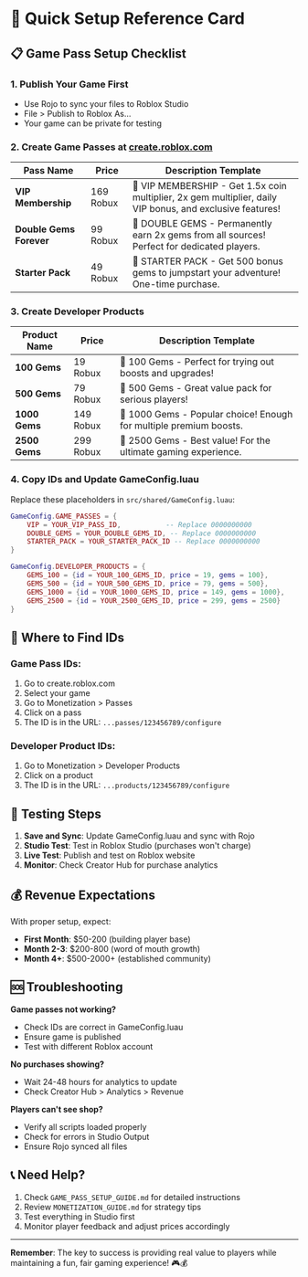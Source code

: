 # 🚀 Quick Setup Reference Card

## 📋 Game Pass Setup Checklist

### 1. Publish Your Game First
- Use Rojo to sync your files to Roblox Studio
- File > Publish to Roblox As...
- Your game can be private for testing

### 2. Create Game Passes at [create.roblox.com](https://create.roblox.com)

| Pass Name | Price | Description Template |
|-----------|-------|---------------------|
| **VIP Membership** | 169 Robux | 👑 VIP MEMBERSHIP - Get 1.5x coin multiplier, 2x gem multiplier, daily VIP bonus, and exclusive features! |
| **Double Gems Forever** | 99 Robux | 💎 DOUBLE GEMS - Permanently earn 2x gems from all sources! Perfect for dedicated players. |
| **Starter Pack** | 49 Robux | 🎁 STARTER PACK - Get 500 bonus gems to jumpstart your adventure! One-time purchase. |

### 3. Create Developer Products

| Product Name | Price | Description Template |
|--------------|-------|---------------------|
| **100 Gems** | 19 Robux | 💎 100 Gems - Perfect for trying out boosts and upgrades! |
| **500 Gems** | 79 Robux | 💎 500 Gems - Great value pack for serious players! |
| **1000 Gems** | 149 Robux | 💎 1000 Gems - Popular choice! Enough for multiple premium boosts. |
| **2500 Gems** | 299 Robux | 💎 2500 Gems - Best value! For the ultimate gaming experience. |

### 4. Copy IDs and Update GameConfig.luau

Replace these placeholders in `src/shared/GameConfig.luau`:

```lua
GameConfig.GAME_PASSES = {
    VIP = YOUR_VIP_PASS_ID,           -- Replace 0000000000
    DOUBLE_GEMS = YOUR_DOUBLE_GEMS_ID, -- Replace 0000000000
    STARTER_PACK = YOUR_STARTER_PACK_ID -- Replace 0000000000
}

GameConfig.DEVELOPER_PRODUCTS = {
    GEMS_100 = {id = YOUR_100_GEMS_ID, price = 19, gems = 100},
    GEMS_500 = {id = YOUR_500_GEMS_ID, price = 79, gems = 500},
    GEMS_1000 = {id = YOUR_1000_GEMS_ID, price = 149, gems = 1000},
    GEMS_2500 = {id = YOUR_2500_GEMS_ID, price = 299, gems = 2500}
}
```

## 🎯 Where to Find IDs

### Game Pass IDs:
1. Go to create.roblox.com
2. Select your game
3. Go to Monetization > Passes
4. Click on a pass
5. The ID is in the URL: `...passes/123456789/configure`

### Developer Product IDs:
1. Go to Monetization > Developer Products
2. Click on a product
3. The ID is in the URL: `...products/123456789/configure`

## 🧪 Testing Steps

1. **Save and Sync**: Update GameConfig.luau and sync with Rojo
2. **Studio Test**: Test in Roblox Studio (purchases won't charge)
3. **Live Test**: Publish and test on Roblox website
4. **Monitor**: Check Creator Hub for purchase analytics

## 💰 Revenue Expectations

With proper setup, expect:
- **First Month**: $50-200 (building player base)
- **Month 2-3**: $200-800 (word of mouth growth)
- **Month 4+**: $500-2000+ (established community)

## 🆘 Troubleshooting

**Game passes not working?**
- Check IDs are correct in GameConfig.luau
- Ensure game is published
- Test with different Roblox account

**No purchases showing?**
- Wait 24-48 hours for analytics to update
- Check Creator Hub > Analytics > Revenue

**Players can't see shop?**
- Verify all scripts loaded properly
- Check for errors in Studio Output
- Ensure Rojo synced all files

## 📞 Need Help?

1. Check `GAME_PASS_SETUP_GUIDE.md` for detailed instructions
2. Review `MONETIZATION_GUIDE.md` for strategy tips
3. Test everything in Studio first
4. Monitor player feedback and adjust prices accordingly

---

**Remember**: The key to success is providing real value to players while maintaining a fun, fair gaming experience! 🎮💰